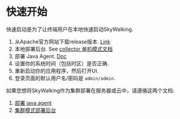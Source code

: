 # 快速开始
快速启动是为了让终端用户在本地快速启动SkyWalking.

1. 从Apache官方网站下载release版本. [Link](http://skywalking.apache.org/downloads/)
1. 本地部署后台. See [collector 单机模式文档](Deploy-backend-in-standalone-mode-CN.md)
1. 部署 Java Agent. [Doc](Deploy-skywalking-agent-CN.md)
1. 设置你的系统时间（包括时区）是否正确.
1. 重新启动你的应用程序，然后打开UI.
1. 登录页面的默认用户名/密码是 `admin/admin`.

如果您想将SkyWalking作为集群部署在服务器或云中，请遵循这两个文档:
1. [部署 java agent](Deploy-skywalking-agent-CN.md)
1. [集群模式部署后台](Deploy-backend-in-cluster-mode-CN.md)






